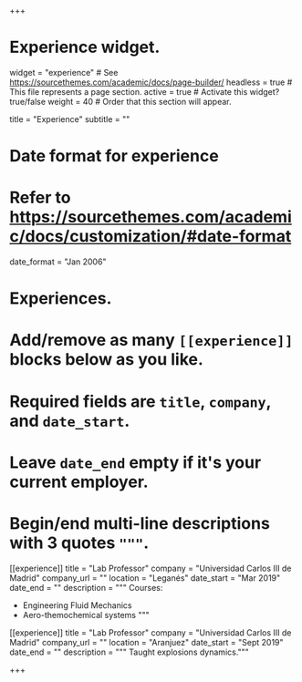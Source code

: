 +++
# Experience widget.
widget = "experience"  # See https://sourcethemes.com/academic/docs/page-builder/
headless = true  # This file represents a page section.
active = true  # Activate this widget? true/false
weight = 40  # Order that this section will appear.

title = "Experience"
subtitle = ""

# Date format for experience
#   Refer to https://sourcethemes.com/academic/docs/customization/#date-format
date_format = "Jan 2006"

# Experiences.
#   Add/remove as many `[[experience]]` blocks below as you like.
#   Required fields are `title`, `company`, and `date_start`.
#   Leave `date_end` empty if it's your current employer.
#   Begin/end multi-line descriptions with 3 quotes `"""`.
[[experience]]
  title = "Lab Professor"
  company = "Universidad Carlos III de Madrid"
  company_url = ""
  location = "Leganés"
  date_start = "Mar 2019"
  date_end = ""
  description = """
  Courses:
  
  * Engineering Fluid Mechanics
  * Aero-themochemical systems
  """

[[experience]]
  title = "Lab Professor"
  company = "Universidad Carlos III de Madrid"
  company_url = ""
  location = "Aranjuez"
  date_start = "Sept 2019"
  date_end = ""
  description = """ Taught explosions dynamics."""
  
+++
